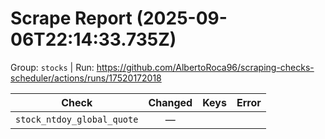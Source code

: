 # Scrape Report (2025-09-06T22:14:33.735Z)

Group: `stocks`  |  Run: https://github.com/AlbertoRoca96/scraping-checks-scheduler/actions/runs/17520172018

| Check | Changed | Keys | Error |
|---|:---:|:--|:--|
| `stock_ntdoy_global_quote` | — |  |  |
